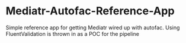Mediatr-Autofac-Reference-App
=============================

Simple reference app for getting Mediatr wired up with autofac. Using FluentValidation is thrown in as a POC for the pipeline